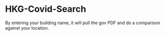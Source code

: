 # HKG-Covid-Search
By entering your building name, it will pull the gov PDF and do a comparison against your location.
